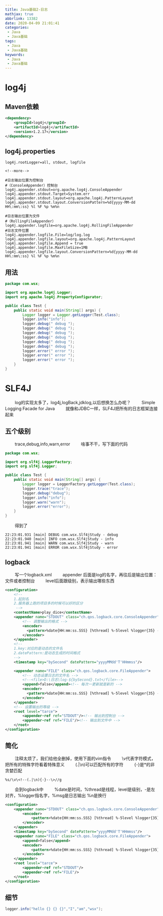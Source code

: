 ```yaml
---
title: Java基础2-日志
mathjax: true
abbrlink: 13382
date: 2020-04-09 21:01:41
categories:
 - Java
 - Java基础
tags:
 - Java
 - Java基础
keywords:
 - Java
 - Java基础
---
```


# log4j
## Maven依赖
```XML
<dependency>
    <groupId>log4j</groupId>
    <artifactId>log4j</artifactId>
    <version>1.2.17</version>
</dependency>
```

## log4j.properties
```properties
log4j.rootLogger=all, stdout, logfile

<!--more-->

#日志输出位置为控制台
#（ConsoleAppender）控制台
log4j.appender.stdout=org.apache.log4j.ConsoleAppender
log4j.appender.stdout.Target=System.err
log4j.appender.stdout.layout=org.apache.log4j.PatternLayout
log4j.appender.stdout.layout.ConversionPattern=%d{yyyy-MM-dd HH\:mm\:ss} %l %F %p %m%n

#日志输出位置为文件
#（RollingFileAppender）
log4j.appender.logfile=org.apache.log4j.RollingFileAppender
#日志文件位置
log4j.appender.logfile.File=log/log.log
log4j.appender.logfile.layout=org.apache.log4j.PatternLayout
log4j.appender.logfile.Append = true
log4j.appender.logfile.MaxFileSize=1MB
log4j.appender.logfile.layout.ConversionPattern=%d{yyyy-MM-dd HH\:mm\:ss} %l %F %p %m%n
```

## 用法
```Java
package com.wsx;

import org.apache.log4j.Logger;
import org.apache.log4j.PropertyConfigurator;

public class Test {
    public static void main(String[] args) {
        Logger logger = Logger.getLogger(Test.class);
        logger.info("info");
        logger.debug(" debug ");
        logger.debug(" debug ");
        logger.debug(" debug ");
        logger.debug(" debug ");
        logger.debug(" debug ");
        logger.debug(" debug ");
        logger.error(" error ");
        logger.error(" error ");
        logger.error(" error ");
    }
}
```

# SLF4J
&emsp;&emsp; log的实现太多了，log4j,logBack,jdklog,以后想换怎么办呢？
&emsp;&emsp; Simple Logging Facade for Java
&emsp;&emsp; 就像和JDBC一样，SLF4J把所有的日志框架连接起来


## 五个级别
&emsp;&emsp; trace,debug,info,warn,error
&emsp;&emsp; 啥事不干，写下面的代码
```java
package com.wsx;

import org.slf4j.LoggerFactory;
import org.slf4j.Logger;

public class Test {
    public static void main(String[] args) {
        Logger logger = LoggerFactory.getLogger(Test.class);
        logger.trace("trace");
        logger.debug("debug");
        logger.info("info");
        logger.warn("warn");
        logger.error("error");
    }
}
```
&emsp;&emsp; 得到了
```out
22:23:01.931 [main] DEBUG com.wsx.Slf4jStudy - debug
22:23:01.940 [main] INFO com.wsx.Slf4jStudy - info
22:23:01.941 [main] WARN com.wsx.Slf4jStudy - warn
22:23:01.941 [main] ERROR com.wsx.Slf4jStudy - error
```
## logback
&emsp;&emsp; 写一个logback.xml
&emsp;&emsp; appender 后面是log的名字，再往后是输出位置：文件或者控制台
&emsp;&emsp; level后面跟级别，表示输出哪些东西
```XML
<configuration>
    <!--
    1.起别名
    2.服务器上跑的项目多的时候可以好的区分
     -->
    <contextName>play_dice</contextName>
    <appender name="STDOUT" class="ch.qos.logback.core.ConsoleAppender">
        <!-- 调整输出的格式 -->
        <encoder>
          <pattern>%date{HH:mm:ss.SSS} [%thread] %-5level %logger{35} - %msg%n</pattern>
        </encoder>
    </appender>
    <!--
    1.key:对应的是动态的文件名
    2.datePattern:是动态生成的时间格式
    -->
    <timestamp key="bySecond" datePattern="yyyyMMdd'T'HHmmss"/>

    <appender name="FILE" class="ch.qos.logback.core.FileAppender">
        <!-- 动态设置日志的文件名 -->
        <!--<file>D:\日志\log-${bySecond}.txt</file>-->
        <append>false</append><!-- 每次一更新就是新的 -->
        <encoder>
          <pattern>%date{HH:mm:ss.SSS} [%thread] %-5level %logger{35} - %msg%n</pattern>
        </encoder>
    </appender>
    <!-- 设置输出的等级 -->
    <root level="tarce">
        <appender-ref ref="STDOUT"/><!-- 输出到控制台 -->
        <appender-ref ref="FILE"/><!-- 输出到文件中 -->
    </root>
</configuration>
```
## 简化
&emsp;&emsp; 注释太烦了，我们给他全删掉，使用下面的vim指令
&emsp;&emsp; \v代表字符模式，把所有的特殊字符看着特殊意义
&emsp;&emsp; (.|\n)可以匹配所有的字符
&emsp;&emsp; {-}是\*的非贪婪匹配
```
%s/\v\<!--(.|\n){-}--\>//g
```
&emsp;&emsp; 会到logback中
&emsp;&emsp; %date是时间，%thread是线程，level是级别，-是左对齐，%logger指名字，%msg是日志输出 %n是换行

```XML
<configuration>
    <appender name="STDOUT" class="ch.qos.logback.core.ConsoleAppender">
        <encoder>
            <pattern>%date{HH:mm:ss.SSS} [%thread] %-5level %logger{35} - %msg%n</pattern>
        </encoder>
    </appender>
    <timestamp key="bySecond" datePattern="yyyyMMdd'T'HHmmss"/>
    <appender name="FILE" class="ch.qos.logback.core.FileAppender">
        <append>false</append>
        <encoder>
            <pattern>%date{HH:mm:ss.SSS} [%thread] %-5level %logger{35} - %msg%n</pattern>
        </encoder>
    </appender>
    <root level="tarce">
        <appender-ref ref="STDOUT"/>
        <appender-ref ref="FILE"/>
    </root>
</configuration>
```

## 细节

```java
logger.info("hello {} {} {}","I","am","wsx");
```




